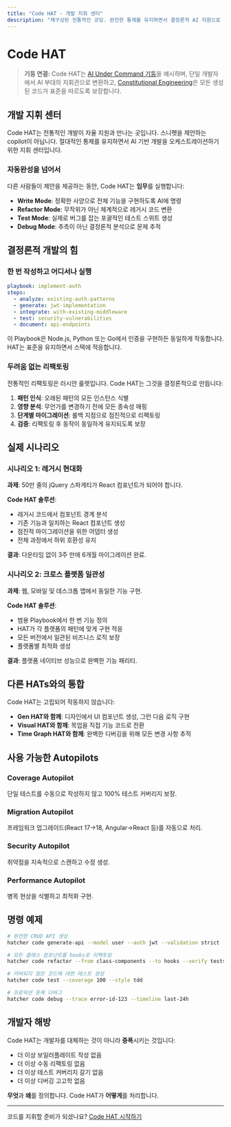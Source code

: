 ```yaml
---
title: "Code HAT - 개발 지휘 센터"
description: "재구상된 전통적인 코딩. 완전한 통제를 유지하면서 결정론적 AI 지원으로 작성, 리팩토링, 테스트 및 배포."
---
```


# <DocIcon type="code" inline /> Code HAT

> **기둥 연결:** Code HAT는 [AI Under Command 기둥](/ko/pillars-ai-under-command)을 예시하며, 단일 개발자에서 AI 부대의 지휘관으로 변환하고, [Constitutional Engineering](/ko/constitutional-engineering)은 모든 생성된 코드가 표준을 따르도록 보장합니다.

## 개발 지휘 센터

Code HAT는 전통적인 개발이 자율 지원과 만나는 곳입니다. 스니펫을 제안하는 copilot이 아닙니다. 절대적인 통제를 유지하면서 AI 기반 개발을 오케스트레이션하기 위한 지휘 센터입니다.

### 자동완성을 넘어서

다른 사람들이 제안을 제공하는 동안, Code HAT는 **임무**를 실행합니다:

- **Write Mode**: 정확한 사양으로 전체 기능을 구현하도록 AI에 명령
- **Refactor Mode**: 무작위가 아닌 체계적으로 레거시 코드 변환
- **Test Mode**: 실제로 버그를 잡는 포괄적인 테스트 스위트 생성
- **Debug Mode**: 추측이 아닌 결정론적 분석으로 문제 추적

## 결정론적 개발의 힘

### 한 번 작성하고 어디서나 실행

```yaml
playbook: implement-auth
steps:
  - analyze: existing-auth-patterns
  - generate: jwt-implementation
  - integrate: with-existing-middleware
  - test: security-vulnerabilities
  - document: api-endpoints
```

이 Playbook은 Node.js, Python 또는 Go에서 인증을 구현하든 동일하게 작동합니다. HAT는 표준을 유지하면서 스택에 적응합니다.

### 두려움 없는 리팩토링

전통적인 리팩토링은 러시안 룰렛입니다. Code HAT는 그것을 결정론적으로 만듭니다:

1. **패턴 인식**: 오래된 패턴의 모든 인스턴스 식별
2. **영향 분석**: 무언가를 변경하기 전에 모든 종속성 매핑
3. **단계별 마이그레이션**: 롤백 지점으로 점진적으로 리팩토링
4. **검증**: 리팩토링 후 동작이 동일하게 유지되도록 보장

## 실제 시나리오

### 시나리오 1: 레거시 현대화

**과제**: 50만 줄의 jQuery 스파게티가 React 컴포넌트가 되어야 합니다.

**Code HAT 솔루션**:

- 레거시 코드에서 컴포넌트 경계 분석
- 기존 기능과 일치하는 React 컴포넌트 생성
- 점진적 마이그레이션을 위한 어댑터 생성
- 전체 과정에서 하위 호환성 유지

**결과**: 다운타임 없이 3주 만에 6개월 마이그레이션 완료.

### 시나리오 2: 크로스 플랫폼 일관성

**과제**: 웹, 모바일 및 데스크톱 앱에서 동일한 기능 구현.

**Code HAT 솔루션**:

- 범용 Playbook에서 한 번 기능 정의
- HAT가 각 플랫폼의 패턴에 맞게 구현 적응
- 모든 버전에서 일관된 비즈니스 로직 보장
- 플랫폼별 최적화 생성

**결과**: 플랫폼 네이티브 성능으로 완벽한 기능 패리티.

## 다른 HATs와의 통합

Code HAT는 고립되어 작동하지 않습니다:

- **Gen HAT와 함께**: 디자인에서 UI 컴포넌트 생성, 그런 다음 로직 구현
- **Visual HAT와 함께**: 목업을 직접 기능 코드로 전환
- **Time Graph HAT와 함께**: 완벽한 디버깅을 위해 모든 변경 사항 추적

## 사용 가능한 Autopilots

### Coverage Autopilot

단일 테스트를 수동으로 작성하지 않고 100% 테스트 커버리지 보장.

### Migration Autopilot

프레임워크 업그레이드(React 17→18, Angular→React 등)를 자동으로 처리.

### Security Autopilot

취약점을 지속적으로 스캔하고 수정 생성.

### Performance Autopilot

병목 현상을 식별하고 최적화 구현.

## 명령 예제

```bash
# 완전한 CRUD API 생성
hatcher code generate-api --model user --auth jwt --validation strict

# 모든 클래스 컴포넌트를 hooks로 리팩토링
hatcher code refactor --from class-components --to hooks --verify tests

# 커버되지 않은 코드에 대한 테스트 생성
hatcher code test --coverage 100 --style tdd

# 프로덕션 문제 디버그
hatcher code debug --trace error-id-123 --timeline last-24h
```

## 개발자 해방

Code HAT는 개발자를 대체하는 것이 아니라 **증폭**시키는 것입니다:

- 더 이상 보일러플레이트 작성 없음
- 더 이상 수동 리팩토링 없음
- 더 이상 테스트 커버리지 갈기 없음
- 더 이상 디버깅 고고학 없음

**무엇**과 **왜**를 정의합니다. Code HAT가 **어떻게**를 처리합니다.

---

코드를 지휘할 준비가 되셨나요? [Code HAT 시작하기](/ko/getting-started#code-hat)

<PageCTA
  title="Code HAT 마스터하기"
  subtitle="AI 증폭으로 코드를 작성, 테스트 및 리팩토링하는 방법을 변환하세요"
  buttonText="더 스마트하게 코딩 시작"
  buttonLink="/ko/getting-started"
  buttonStyle="secondary"
  footer="코드를 지휘하세요. 전문성을 증폭시키세요."
/>
